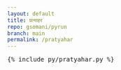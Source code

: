 ```yaml
---
layout: default
title: प्रत्याहर
repo: gsomani/pyrun
branch: main
permalink: /pratyahar
---
```


<pre data-executable data-language="python">
{% include py/pratyahar.py %}
</pre>

